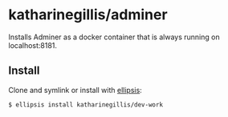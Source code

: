 # katharinegillis/adminer
Installs Adminer as a docker container that is always running on localhost:8181.

## Install
Clone and symlink or install with [ellipsis][ellipsis]:

```
$ ellipsis install katharinegillis/dev-work
```

[ellipsis]: http://ellipsis.sh
